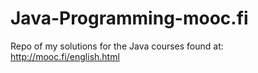 # Java-Programming-mooc.fi
Repo of my solutions for the Java courses found at: http://mooc.fi/english.html
